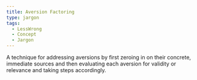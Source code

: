 ```yaml
---
title: Aversion Factoring
type: jargon
tags:
  - LessWrong
  - Concept
  - Jargon
---
```




A technique for addressing aversions by first zeroing in on their concrete, immediate sources and then evaluating each aversion for validity or relevance and taking steps accordingly.  
 